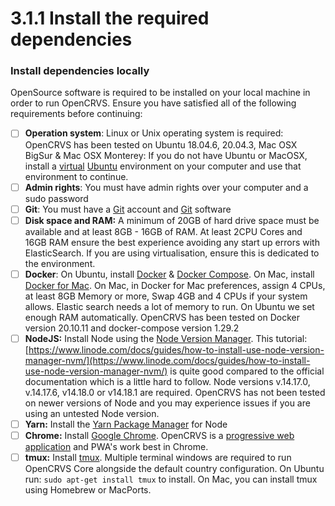 # 3.1.1 Install the required dependencies

### Install dependencies locally

OpenSource software is required to be installed on your local machine in order to run OpenCRVS.  Ensure you have satisfied all of the following requirements before continuing:

* [ ] **Operation system**: Linux or Unix operating system is required: OpenCRVS has been tested on Ubuntu 18.04.6, 20.04.3, Mac OSX BigSur & Mac OSX Monterey: If you do not have Ubuntu or MacOSX, install a [virtual](https://www.virtualbox.org/) [Ubuntu](https://ubuntu.com/download/desktop) environment on your computer and use that environment to continue.
* [ ] **Admin rights**: You must have admin rights over your computer and a sudo password
* [ ] **Git**: You must have a [Git](https://github.com/) account and [Git](https://git-scm.com/book/en/v2/Getting-Started-Installing-Git) software
* [ ] **Disk space and RAM:** A minimum of 20GB of hard drive space must be available and at least 8GB - 16GB of RAM.  At least 2CPU Cores and 16GB RAM ensure the best experience avoiding any start up errors with ElasticSearch.  If you are using virtualisation, ensure this is dedicated to the environment.
* [ ] **Docker**: On Ubuntu, install [Docker](https://docs.docker.com/engine/install/ubuntu/) & [Docker Compose](https://docs.docker.com/compose/install/). On Mac, install [Docker for Mac](https://docs.docker.com/desktop/mac/install/). On Mac, in Docker for Mac preferences, assign 4 CPUs, at least 8GB Memory or more, Swap 4GB and 4 CPUs if your system allows. Elastic search needs a lot of memory to run. On Ubuntu we set enough RAM automatically. OpenCRVS has been tested on Docker version 20.10.11 and docker-compose version 1.29.2
* [ ] **NodeJS:** Install Node using the [Node Version Manager](https://nodejs.org/en/download/package-manager/#nvm). This tutorial: [https://www.linode.com/docs/guides/how-to-install-use-node-version-manager-nvm/](https://www.linode.com/docs/guides/how-to-install-use-node-version-manager-nvm/) is quite good compared to the official documentation which is a little hard to follow.  Node versions v.14.17.0, v.14.17.6, v14.18.0 or v14.18.1 are required. OpenCRVS has not been tested on newer versions of Node and you may experience issues if you are using an untested Node version.
* [ ] **Yarn:** Install the [Yarn Package Manager](https://classic.yarnpkg.com/en/docs/install) for Node
* [ ] **Chrome:** Install [Google Chrome](https://www.google.com/chrome). OpenCRVS is a [progressive web application](https://developer.mozilla.org/en-US/docs/Web/Progressive\_web\_apps/Introduction) and PWA's work best in Chrome.
* [ ] **tmux:** Install [tmux](https://github.com/tmux/tmux/wiki). Multiple terminal windows are required to run OpenCRVS Core alongside the default country configuration. On Ubuntu run: `sudo apt-get install tmux` to install. On Mac, you can install tmux using Homebrew or MacPorts.
